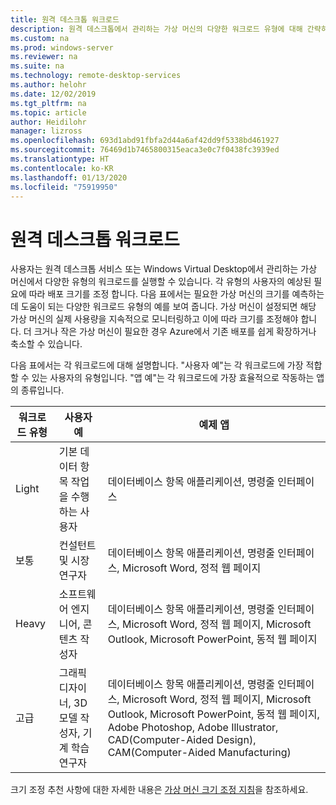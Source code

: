```yaml
---
title: 원격 데스크톱 워크로드
description: 원격 데스크톱에서 관리하는 가상 머신의 다양한 워크로드 유형에 대해 간략히 설명합니다.
ms.custom: na
ms.prod: windows-server
ms.reviewer: na
ms.suite: na
ms.technology: remote-desktop-services
ms.author: helohr
ms.date: 12/02/2019
ms.tgt_pltfrm: na
ms.topic: article
author: Heidilohr
manager: lizross
ms.openlocfilehash: 693d1abd91fbfa2d44a6af42dd9f5338bd461927
ms.sourcegitcommit: 76469d1b7465800315eaca3e0c7f0438fc3939ed
ms.translationtype: HT
ms.contentlocale: ko-KR
ms.lasthandoff: 01/13/2020
ms.locfileid: "75919950"
---
```

# <a name="remote-desktop-workloads"></a>원격 데스크톱 워크로드

사용자는 원격 데스크톱 서비스 또는 Windows Virtual Desktop에서 관리하는 가상 머신에서 다양한 유형의 워크로드를 실행할 수 있습니다. 각 유형의 사용자의 예상된 필요에 따라 배포 크기를 조정 합니다. 다음 표에서는 필요한 가상 머신의 크기를 예측하는 데 도움이 되는 다양한 워크로드 유형의 예를 보여 줍니다. 가상 머신이 설정되면 해당 가상 머신의 실제 사용량을 지속적으로 모니터링하고 이에 따라 크기를 조정해야 합니다. 더 크거나 작은 가상 머신이 필요한 경우 Azure에서 기존 배포를 쉽게 확장하거나 축소할 수 있습니다.

다음 표에서는 각 워크로드에 대해 설명합니다. "사용자 예"는 각 워크로드에 가장 적합할 수 있는 사용자의 유형입니다. "앱 예"는 각 워크로드에 가장 효율적으로 작동하는 앱의 종류입니다.

| 워크로드 유형 | 사용자 예 | 예제 앱 |
| --- | --- | --- |
| Light | 기본 데이터 항목 작업을 수행하는 사용자 | 데이터베이스 항목 애플리케이션, 명령줄 인터페이스 |
| 보통 | 컨설턴트 및 시장 연구자 | 데이터베이스 항목 애플리케이션, 명령줄 인터페이스, Microsoft Word, 정적 웹 페이지 |
| Heavy | 소프트웨어 엔지니어, 콘텐츠 작성자 | 데이터베이스 항목 애플리케이션, 명령줄 인터페이스, Microsoft Word, 정적 웹 페이지, Microsoft Outlook, Microsoft PowerPoint, 동적 웹 페이지 |
| 고급 | 그래픽 디자이너, 3D 모델 작성자, 기계 학습 연구자 | 데이터베이스 항목 애플리케이션, 명령줄 인터페이스, Microsoft Word, 정적 웹 페이지, Microsoft Outlook, Microsoft PowerPoint, 동적 웹 페이지, Adobe Photoshop, Adobe Illustrator, CAD(Computer-Aided Design), CAM(Computer-Aided Manufacturing) |

크기 조정 추천 사항에 대한 자세한 내용은 [가상 머신 크기 조정 지침](virtual-machine-recs.md)을 참조하세요.
